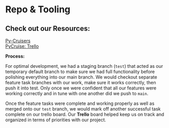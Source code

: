 # Repo & Tooling  

## Check out our Resources:  

[Py-Cruisers](https://github.com/Py-Cruisers)  
[PyCruise: Trello](https://trello.com/b/PDIpyBC1/pycruise)  

**Process:**

For optimal development, we had a staging branch (`test`) that acted as our temporary default branch to make sure we had full functionality before polishing everything into our main branch. We would checkout separate feature task branches with our work, make sure it works correctly, then push it into test. Only once we were confident that all our features were working correctly and in tune with one another did we push to `main`.  

Once the feature tasks were complete and working properly as well as merged onto our `test` branch, we would mark off another successful task complete on our trello board. Our **Trello** board helped keep us on track and organized in terms of priorities with our project.  
